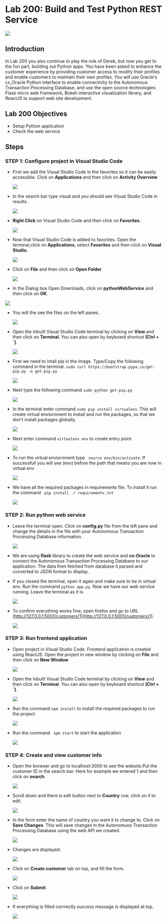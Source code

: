 # Lab 200: Build and Test Python REST Service

  ![](images/100/Title.png)

## Introduction

In Lab 200 you also continue to play the role of Derek, but now you get to the fun part, building out Python apps.  You have been asked to enhance the customer experience by providing customer access to modify their profiles and enable customers to maintain their own profiles.  You will use Oracle's cx_Oracle Python interface to enable connectivity to the Autonomous Transaction Processing Database, and use the open source technologies Flask micro web framework, Bokeh interactive visualization library, and ReactJS  to support web site development.

## Lab 200 Objectives

- Setup Python application 
- Check the web service

## Steps

### **STEP 1:** Configure project in Visual Studio Code

- First we add the Visual Studio Code in the favorites so it can be easily accessible. Click on **Applications** and then click on **Activity Overview**

    ![](images/200/0-1.png)

- In the search bar type visual and you should see Visual Studio Code in results.

    ![](images/200/0-2.png)

- **Right Click** on Visual Studio Code and then click on **Favorites**. 

    ![](images/200/0-3.png)

- Now that Visual Studio Code is added to favorites. Open the terminal,click on **Applications**, select **Favorites** and then click on **Visual Studio**.

  ![](images/200/1-1.png)

- Click on **File** and then click on **Open Folder** 

  ![](images/200/1.png)

-  In the Dialog box Open Downloads, click on **pythonWebService** and then click on **OK**.

  ![](images/200/2.png)

- You will the see the files on the left panes.

  ![](images/200/3.png)

- Open the inbuilt Visual Studio Code terminal by clicking on **View** and then click on **Terminal**. You can also open by keyboard shortcut **[Ctrl + `]**.

  ![](images/200/4.png)

- First we need to intall pip in the image. Type/Copy the following command in the terminal. 
```sudo curl https://bootstrap.pypa.io/get-pip.py -o get-pip.py```

    ![](images/200/5-1.png)

- Next type the following command ```sudo python get-pip.py```

    ![](images/200/5-2.png)

- In the terminal enter command ```sudo pip install virtualenv```. This will create virtual enviornment to install and run the packages, so that we don't install packages globally.

  ![](images/200/5.png)

- Next enter command ```virtualenv env``` to create entry point.

  ![](images/200/6.png)

- To run the virtual enviornment type ``` source env/bin/activate```. If successfull you will see (env) before the path that means you are now in virtual env

  ![](images/200/7.png)

- We have all the required packages in requirements file. To install it run the command ``` pip install -r requirements.txt```

  ![](images/200/8.png)

### **STEP 2:** Run python web service

- Leave the terminal open. Click on **config.py** file from the left pane and change the details in the file with your Autonomous Transaction Processing Database information.

  ![](images/200/9.png)

- We are using **flask** library to create the web service and **cx-Oracle** to connect the Autonomous Transaction Processing Database to our application. The data then fetched from database it parsed and converted to JSON format to display.
- If you closed the terminal, open it again and make sure to be in virtual env. Run the command ```python app.py```. Now we have our web service running. Leave the terminal as it is.

  ![](images/200/10.png)

- To confirm everything works fine, open firefox and go to URL [http://127.0.0.1:5001/customers/1](http://127.0.0.1:5001/customers/1).
    
  ![](images/200/11.png)

### **STEP 3:** Run frontend application

- Open project in Visual Studio Code. Frontend application is created using ReactJS. Open the project in new window by clicking on **File** and then click on **New Window**

    ![](images/200/12-1.png)

- Open the inbuilt Visual Studio Code terminal by clicking on **View** and then click on **Terminal**. You can also open by keyboard shortcut **[Ctrl + `]**.

  ![](images/200/4.png)

- Run the command ``` npm install ``` to install the required packages to run the project.

  ![](images/200/12.png)

- Run the command ``` npm start``` to start the application 

  ![](images/200/13.png)

### **STEP 4:** Create and view customer info

- Open the browser and go to localhost:3000 to see the website.Put the customer ID in the search bar. Here for example we entered 1 and then click on **search**.

  ![](images/200/14.png)

- Scroll down and there is edit button next to **Country** row, click on it to edit.

  ![](images/200/15.png)
  
- In the form enter the name of country you want it to change to. Click on **Save Changes**. This will save changes in the Autonomuos Transaction Processing Database using the web API we created.

  ![](images/200/16.png)
   
- Changes are displayed.
    
  ![](images/200/17.png)

- Click on **Create customer** tab on top, and fill the form.

  ![](images/200/18.png)
  
- Click on **Submit**.

  ![](images/200/19.png)

- If everything is filled corrrectly success message is displayed at top.
    
  ![](images/200/20.png)